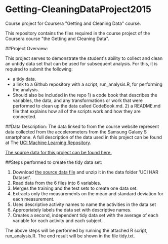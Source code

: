 # Getting-CleaningDataProject2015
Course project for Coursera "Getting and Cleaning Data" course.

This repository contains the files required in the course project of the Coursera course "the Getting and Cleaning Data".

##Project Overview:

This project serves to demonstrate the student's ability to collect and clean an untidy data set that can be used for subsequent analysis. 
For this, it is required to submit the following:
- a tidy data.
- a link to a Github repository with a script, run_analysis.R, for performing the analysis.
- Should also be included in the repo 1) a code book that describes the variables, the data, and any transformations or work that were performed to clean up the data called CodeBook.md. 2) a README.md file that explains how all of the scripts work and how they are connected.

##Data Description:
The data linked to from the course website represent data collected from the accelerometers from the Samsung Galaxy S smartphone. 
A full description of the data used in this project can be found at The [UCI Machine Learning Repository](http://archive.ics.uci.edu/ml/datasets/Human+Activity+Recognition+Using+Smartphones).

[The source data for this project can be found here.](https://d396qusza40orc.cloudfront.net/getdata%2Fprojectfiles%2FUCI%20HAR%20Dataset.zip)

##Steps performed to create the tidy data set:

1. Download [the source data file](https://d396qusza40orc.cloudfront.net/getdata%2Fprojectfiles%2FUCI%20HAR%20Dataset.zip) and unzip it in the data folder 'UCI HAR Dataset'.
2. Read data from the 6 files into 6 variables.
3. Merges the training and the test sets to create one data set.
4. Extracts only the measurements on the mean and standard deviation for each measurement.
5. Uses descriptive activity names to name the activities in the data set
6. Appropriately labels the data set with descriptive names.
7. Creates a second, independent tidy data set with the average of each variable for each activity and each subject.

The above steps will be performed by running the attached R script, run_analysis.R. The end result will be shown in the file tidy.txt.
